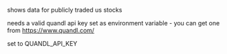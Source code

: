shows data for publicly traded us stocks

needs a valid quandl api key set as environment variable - you can get one from https://www.quandl.com/

set to QUANDL_API_KEY